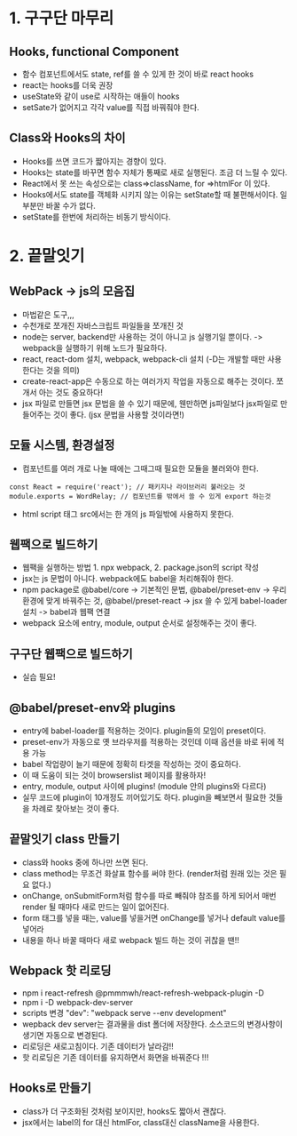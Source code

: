 # 1. 구구단 마무리

## Hooks, functional Component
- 함수 컴포넌트에서도 state, ref를 쓸 수 있게 한 것이 바로 react hooks
- react는 hooks를 더욱 권장
- useState와 같이 use로 시작하는 애들이 hooks
- setSate가 없어지고 각각 value를 직접 바꿔줘야 한다.

## Class와 Hooks의 차이 
- Hooks를 쓰면 코드가 짧아지는 경향이 있다.
- Hooks는 state를 바꾸면 함수 자체가 통째로 새로 실행된다. 조금 더 느릴 수 있다.
- React에서 못 쓰는 속성으로는 class=>className, for =>htmlFor 이 있다.
- Hooks에서도 state를 객체화 시키지 않는 이유는 setState할 때 불편해서이다. 일부분만 바꿀 수가 없다.
- setState를 한번에 처리하는 비동기 방식이다.

# 2. 끝말잇기

## WebPack -> js의 모음집
- 마법같은 도구,,,
- 수천개로 쪼개진 자바스크립트 파일들을 쪼개진 것
- node는 server, backend만 사용하는 것이 아니고 js 실행기일 뿐이다. -> webpack을 실행하기 위해 노드가 필요하다.
- react, react-dom 설치, webpack, webpack-cli 설치 (-D는 개발할 때만 사용한다는 것을 의미)
- create-react-app은 수동으로 하는 여러가지 작업을 자동으로 해주는 것이다. 쪼개서 아는 것도 중요하다!
- jsx 파일로 만들면 jsx 문법을 쓸 수 있기 때문에, 웬만하면 js파일보다 jsx파일로 만들어주는 것이 좋다. (jsx 문법을 사용할 것이라면!)

## 모듈 시스템, 환경설정
- 컴포넌트를 여러 개로 나눌 때에는 그때그때 필요한 모듈을 불러와야 한다.
```
const React = require('react'); // 패키지나 라이브러리 불러오는 것
module.exports = WordRelay; // 컴포넌트를 밖에서 쓸 수 있게 export 하는것
```
- html script 태그 src에서는 한 개의 js 파일밖에 사용하지 못한다.

## 웹팩으로 빌드하기
- 웹팩을 실행하는 방법 1. npx webpack, 2. package.json의 script 작성
- jsx는 js 문법이 아니다. webpack에도 babel을 처리해줘야 한다.
- npm package로 @babel/core -> 기본적인 문법, 
@babel/preset-env -> 우리 환경에 맞게 바꿔주는 것, @babel/preset-react -> jsx 쓸 수 있게
babel-loader 설치 -> babel과 웹팩 연결
- webpack 요소에 entry, module, output 순서로 설정해주는 것이 좋다.

## 구구단 웹팩으로 빌드하기
- 실습 필요!


## @babel/preset-env와 plugins
- entry에 babel-loader를 적용하는 것이다. plugin들의 모임이 preset이다.
- preset-env가 자동으로 옛 브라우저를 적용하는 것인데 이때 옵션을 바로 뒤에 적용 가능
- babel 작업량이 늘기 때문에 정확히 타겟을 작성하는 것이 중요하다.
- 이 때 도움이 되는 것이 browserslist 페이지를 활용하자!
- entry, module, output 사이에 plugins! (module 안의 plugins와 다르다)
- 실무 코드에 plugin이 10개정도 끼어있기도 하다. plugin을 빼보면서 필요한
것들을 차례로 찾아보는 것이 좋다.


## 끝말잇기 class 만들기
- class와 hooks 중에 하나만 쓰면 된다.
- class method는 무조건 화살표 함수를 써야 한다. (render처럼 원래 있는 것은 필요 없다.)
- onChange, onSubmitForm처럼 함수를 따로 빼줘야 참조를 하게 되어서 매번 render 될 때마다
새로 만드는 일이 없어진다.
- form 태그를 넣을 때는, value를 넣을거면 onChange를 넣거나 default value를 넣어라
- 내용을 하나 바꿀 때마다 새로 webpack 빌드 하는 것이 귀찮을 땐!! 


## Webpack 핫 리로딩
- npm i react-refresh @pmmmwh/react-refresh-webpack-plugin -D
- npm i -D webpack-dev-server
- scripts 변경 "dev": "webpack serve --env development"
- wepback dev server는 결과물을 dist 폴더에 저장한다. 소스코드의 변경사항이 생기면 자동으로 변경된다.
- 리로딩은 새로고침이다. 기존 데이터가 날라감!!
- 핫 리로딩은 기존 데이터를 유지하면서 화면을 바꿔준다 !!!


## Hooks로 만들기
- class가 더 구조화된 것처럼 보이지만, hooks도 짧아서 괜찮다.
- jsx에서는 label의 for 대신 htmlFor, class대신 className을 사용한다.